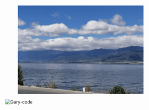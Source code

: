 <p align="center">
  <figure>
    <img alig width="400" src="./about.gif" />
  </figure>
</p>

![Gary-code](https://github-readme-stats.vercel.app/api?username=Gary-code&show_icons=true&theme=tokyonight&count_private=true)
